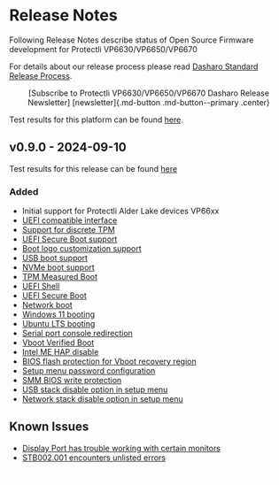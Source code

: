 # Release Notes

Following Release Notes describe status of Open Source Firmware development
for Protectli VP6630/VP6650/VP6670

For details about our release process please read
[Dasharo Standard Release Process](../../dev-proc/standard-release-process.md).

<center>
[Subscribe to Protectli VP6630/VP6650/VP6670 Dasharo Release Newsletter]
[newsletter]{.md-button .md-button--primary .center}
</center>

Test results for this platform can be found
[here](https://github.com/Dasharo/osfv-results/blob/main/boards/Protectli/VP66xx/).

## v0.9.0 - 2024-09-10

Test results for this release can be found
[here](https://github.com/Dasharo/osfv-results/blob/main/boards/Protectli/VP66xx/v0.9.0-results.csv)

### Added

- Initial support for Protectli Alder Lake devices VP66xx
- [UEFI compatible interface](../../unified-test-documentation/dasharo-compatibility/30M-uefi-compatible-interface.md)
- [Support for discrete TPM](../../unified-test-documentation/dasharo-security/200-tpm-support.md)
- [UEFI Secure Boot support](../../unified-test-documentation/dasharo-security/206-secure-boot.md)
- [Boot logo customization support](../../unified-test-documentation/dasharo-compatibility/328-logo-customization-functionality.md)
- [USB boot support](../../unified-test-documentation/dasharo-compatibility/31N-usb-boot.md)
- [NVMe boot support](../../unified-test-documentation/dasharo-compatibility/312-nvme-support.md)
- [TPM Measured Boot](../../unified-test-documentation/dasharo-security/203-measured-boot.md)
- [UEFI Shell](../../unified-test-documentation/dasharo-compatibility/30P-uefi-shell.md)
- [UEFI Secure Boot](../../unified-test-documentation/dasharo-security/206-secure-boot.md)
- [Network boot](../../unified-test-documentation/dasharo-compatibility/315b-netboot-utilities.md)
- [Windows 11 booting](../../unified-test-documentation/dasharo-compatibility/31A-windows-booting.md)
- [Ubuntu LTS booting](../../unified-test-documentation/dasharo-compatibility/308-debian-stable-and-ubuntu-lts-support.md)
- [Serial port console redirection](../../unified-test-documentation/dasharo-compatibility/31G-ec-and-superio.md#sio004001-serial-port-in-firmware)
- [Vboot Verified Boot](../../unified-test-documentation/dasharo-security/201-verified-boot.md)
- [Intel ME HAP disable](../../unified-test-documentation/dasharo-security/20F-me-neuter.md)
- [BIOS flash protection for Vboot recovery region](../../unified-test-documentation/dasharo-security/20J-bios-lock-support.md)
- [Setup menu password configuration](../../dasharo-menu-docs/overview.md#dasharo-menu-guides)
- [SMM BIOS write protection](../../dasharo-menu-docs/dasharo-system-features.md#dasharo-security-options)
- [USB stack disable option in setup menu](../../dasharo-menu-docs/dasharo-system-features.md#usb-configuration)
- [Network stack disable option in setup menu](../../dasharo-menu-docs/dasharo-system-features.md#networking-options)

## Known Issues

- [Display Port has trouble working with certain monitors](
    https://github.com/Dasharo/dasharo-issues/issues/1015)
- [STB002.001 encounters unlisted errors](
    https://github.com/Dasharo/dasharo-issues/issues/1013)

[newsletter]: https://newsletter.3mdeb.com/subscription/n2EpSxtqL

<!--Empty pixel to avoid orphaned pages when overview is hidden-->
[![empty-pixel](../../images/empty_pixel.png)](overview.md)
